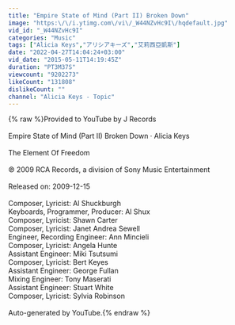 ```yaml
---
title: "Empire State of Mind (Part II) Broken Down"
image: "https:\/\/i.ytimg.com\/vi\/_W44NZvHc9I\/hqdefault.jpg"
vid_id: "_W44NZvHc9I"
categories: "Music"
tags: ["Alicia Keys","アリシアキーズ","艾莉西亞凱斯"]
date: "2022-04-27T14:04:24+03:00"
vid_date: "2015-05-11T14:19:45Z"
duration: "PT3M37S"
viewcount: "9202273"
likeCount: "131808"
dislikeCount: ""
channel: "Alicia Keys - Topic"
---
```

{% raw %}Provided to YouTube by J Records<br /><br />Empire State of Mind (Part II) Broken Down · Alicia Keys<br /><br />The Element Of Freedom<br /><br />℗ 2009 RCA Records, a division of Sony Music Entertainment<br /><br />Released on: 2009-12-15<br /><br />Composer, Lyricist: Al Shuckburgh<br />Keyboards, Programmer, Producer: Al Shux<br />Composer, Lyricist: Shawn Carter<br />Composer, Lyricist: Janet Andrea Sewell<br />Engineer, Recording  Engineer: Ann Mincieli<br />Composer, Lyricist: Angela Hunte<br />Assistant  Engineer: Miki Tsutsumi<br />Composer, Lyricist: Bert Keyes<br />Assistant  Engineer: George Fullan<br />Mixing  Engineer: Tony Maserati<br />Assistant  Engineer: Stuart White<br />Composer, Lyricist: Sylvia Robinson<br /><br />Auto-generated by YouTube.{% endraw %}
